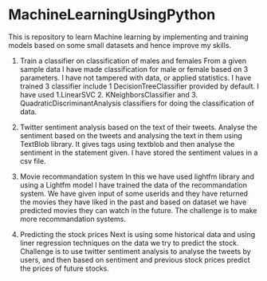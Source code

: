 # MachineLearningUsingPython
This is repository to learn Machine learning by implementing and training models based on some small datasets and hence improve my skills.
1. Train a classifier on classification of males and females
From a given sample data I have made classification for male or female based on 3 parameters. I have not tampered with data, or applied statistics. I have trained 3 classifier include 1 DecisionTreeClassifier provided by default. I have used 1.LinearSVC 2. KNeighborsClassifier and 3. QuadraticDiscriminantAnalysis classifiers for doing the classification of data.

2. Twitter sentiment analysis based on the text of their tweets.
Analyse the sentiment based on the tweets and analysing the text in them using TextBlob library.
It gives tags using textblob and then analyse the sentiment in the statement given. I have stored the sentiment values in a csv file. 

3. Movie recommandation system 
In this we have used lightfm library and using a Lightfm model I have trained the data of the recommandation system.
We have given input of some userids and they have returned the movies they have liked in the past and based on dataset we have predicted movies they can watch in the future.
The challenge is to make more recommandation systems.

4. Predicting the stock prices 
Next is using some historical data and using liner regression techniques on the data we try to predict the stock. Challenge is to use twitter sentiment analysis to analyse the tweets by users, and then based on sentiment and previous stock prices predict the prices of future stocks. 